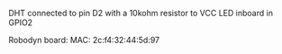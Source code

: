 DHT connected to pin D2 with a 10kohm resistor to VCC
LED inboard in GPIO2

Robodyn board: MAC: 2c:f4:32:44:5d:97